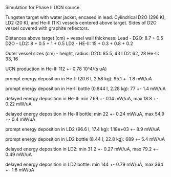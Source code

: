 Simulation for Phase II UCN source.

Tungsten target with water jacket, encased in lead.
Cylindrical D2O (296 K), LD2 (20 K), and He-II (1 K) vessels centered above target.
Sides of D2O vessel covered with graphite reflectors.

Distances above target (cm) + vessel wall thickness:
Lead - D2O: 8.7 + 0.5
D2O - LD2: 8 + 0.5 + 1 + 0.5
LD2 - HE-II: 15 + 0.3 + 0.8 + 0.2

Outer vessel sizes (cm) - height, radius:
D2O: 85.5, 43
LD2: 62, 28
He-II: 33, 16

UCN production in He-II:
112 +- 0.78 10^4/(s uA)

prompt energy deposition in He-II (20.6 l, 2.58 kg):
95.1 +- 1.8 mW/uA

prompt energy deposition in He-II bottle (0.844 l, 2.28 kg):
77 +- 1.4 mW/uA

delayed energy deposition in He-II:
min 7.69 +- 0.14 mW/uA, max 18.8 +- 0.22 mW/uA

delayed energy deposition in He-II bottle:
min 22 +- 0.24 mW/uA, max 54.9 +- 0.4 mW/uA

prompt energy deposition in LD2 (96.6 l, 17.4 kg):
1.18e+03 +- 8.9 mW/uA

prompt energy deposition in LD2 bottle (8.44 l, 22.8 kg):
689 +- 5.4 mW/uA

delayed energy deposition in LD2:
min 31.2 +- 0.27 mW/uA, max 79.2 +- 0.49 mW/uA

delayed energy deposition in LD2 bottle:
min 144 +- 0.79 mW/uA, max 364 +- 1.6 mW/uA

